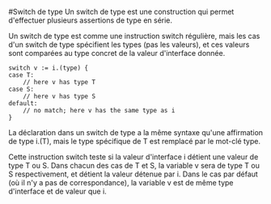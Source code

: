 #Switch de type
Un switch de type est une construction qui permet d'effectuer plusieurs assertions de type en série.

Un switch de type est comme une instruction switch régulière, mais les cas d'un switch de type spécifient les types (pas les valeurs), et ces valeurs sont comparées au type concret de la valeur d'interface donnée.

    switch v := i.(type) {
    case T:
        // here v has type T
    case S:
        // here v has type S
    default:
        // no match; here v has the same type as i
    }
    
La déclaration dans un switch de type a la même syntaxe qu'une affirmation de type i.(T), mais le type spécifique de T est remplacé par le mot-clé type.

Cette instruction switch teste si la valeur d'interface i détient une valeur de type T ou S. Dans chacun des cas de T et S, la variable v sera de type T ou S respectivement, et détient la valeur détenue par i. Dans le cas par défaut (où il n'y a pas de correspondance), la variable v est de même type d'interface et de valeur que i.